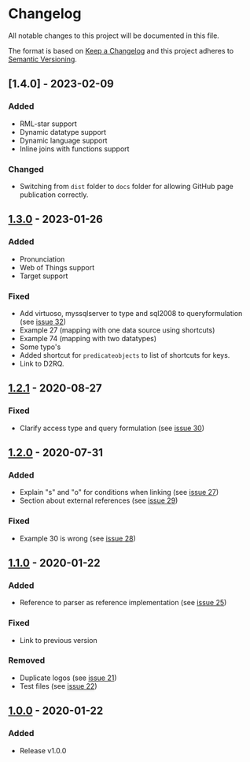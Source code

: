 # Changelog

All notable changes to this project will be documented in this file.

The format is based on [Keep a Changelog](http://keepachangelog.com/en/1.0.0/)
and this project adheres to [Semantic Versioning](http://semver.org/spec/v2.0.0.html).

## [1.4.0] - 2023-02-09

### Added
- RML-star support
- Dynamic datatype support
- Dynamic language support
- Inline joins with functions support

### Changed
- Switching from `dist` folder to `docs` folder for allowing GitHub page publication correctly.

## [1.3.0] - 2023-01-26

### Added
- Pronunciation
- Web of Things support
- Target support

### Fixed
- Add virtuoso, myssqlserver to type and sql2008 to queryformulation (see [issue 32](https://gitlab.ilabt.imec.be/yarrrml/spec/-/issues/32))
- Example 27 (mapping with one data source using shortcuts)
- Example 74 (mapping with two datatypes)
- Some typo's
- Added shortcut for `predicateobjects` to list of shortcuts for keys.
- Link to D2RQ.

## [1.2.1] - 2020-08-27

### Fixed
- Clarify access type and query formulation (see [issue 30](https://gitlab.ilabt.imec.be/yarrrml/spec/-/issues/30))

## [1.2.0] - 2020-07-31

### Added
- Explain "s" and "o" for conditions when linking (see [issue 27](https://gitlab.ilabt.imec.be/yarrrml/spec/-/issues/27))
- Section about external references (see [issue 29](https://gitlab.ilabt.imec.be/yarrrml/spec/-/issues/29))

### Fixed
- Example 30 is wrong (see [issue 28](https://gitlab.ilabt.imec.be/yarrrml/spec/-/issues/28))

## [1.1.0] - 2020-01-22

### Added
- Reference to parser as reference implementation (see [issue 25](https://gitlab.ilabt.imec.be/yarrrml/spec/issues/25))

### Fixed
- Link to previous version

### Removed
- Duplicate logos (see [issue 21](https://gitlab.ilabt.imec.be/yarrrml/spec/issues/21))
- Test files (see [issue 22](https://gitlab.ilabt.imec.be/yarrrml/spec/issues/22))

## [1.0.0] - 2020-01-22

### Added
- Release v1.0.0

[1.3.0]: https://gitlab.ilabt.imec.be/yarrrml/spec/compare/v1.2.1...v1.3.0
[1.2.1]: https://gitlab.ilabt.imec.be/yarrrml/spec/compare/v1.2.0...v1.2.1
[1.2.0]: https://gitlab.ilabt.imec.be/yarrrml/spec/compare/v1.1.0...v1.2.0
[1.1.0]: https://gitlab.ilabt.imec.be/yarrrml/spec/compare/v1.0.0...v1.1.0
[1.0.0]: https://gitlab.ilabt.imec.be/yarrrml/spec/-/tags/v1.0.0
